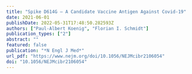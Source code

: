 ```yaml
---
title: "Spike D614G — A Candidate Vaccine Antigen Against Covid-19"
date: 2021-06-01
publishDate: 2022-05-31T17:48:50.282593Z
authors: ["Paul-Albert Koenig", "Florian I. Schmidt"]
publication_types: ["2"]
abstract: ""
featured: false
publication: "*N Engl J Med*"
url_pdf: "https://www.nejm.org/doi/10.1056/NEJMcibr2106054"
doi: "10.1056/NEJMcibr2106054"
---
```



